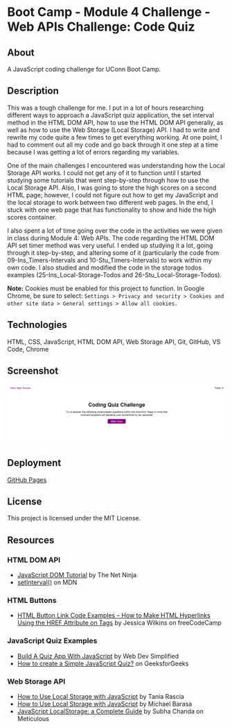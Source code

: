 # Boot Camp - Module 4 Challenge - Web APIs Challenge: Code Quiz

## About

A JavaScript coding challenge for UConn Boot Camp.

## Description

This was a tough challenge for me. I put in a lot of hours researching different ways to approach a JavaScript quiz application, the set interval method in the HTML DOM API, how to use the HTML DOM API generally, as well as how to use the Web Storage (Local Storage) API. I had to write and rewrite my code quite a few times to get everything working. At one point, I had to comment out all my code and go back through it one step at a time because I was getting a lot of errors regarding my variables.

One of the main challenges I encountered was understanding how the Local Storage API works. I could not get any of it to function until I started studying some tutorials that went step-by-step through how to use the Local Storage API. Also, I was going to store the high scores on a second HTML page; however, I could not figure out how to get my JavaScript and the local storage to work between two different web pages. In the end, I stuck with one web page that has functionality to show and hide the high scores container.

I also spent a lot of time going over the code in the activities we were given in class during Module 4: Web APIs. The code regarding the HTML DOM API set timer method was very useful. I ended up studying it a lot, going through it step-by-step, and altering some of it (particularly the code from 09-Ins_Timers-Intervals and 10-Stu_Timers-Intervals) to work within my own code. I also studied and modified the code in the storage todos examples (25-Ins_Local-Storage-Todos and 26-Stu_Local-Storage-Todos).

**Note:** Cookies must be enabled for this project to function. In Google Chrome, be sure to select: `Settings > Privacy and security > Cookies and other site data > General settings > Allow all cookies.`

## Technologies

HTML, CSS, JavaScript, HTML DOM API, Web Storage API, Git, GitHub, VS Code, Chrome

## Screenshot

![README Screenshot](resources/images/readme-screenshot.jpg)

## Deployment

[GitHub Pages](https://kkarrwrites.github.io/boot-camp-module-04-challenge-code-quiz/)

## License

This project is licensed under the MIT License.

## Resources

### HTML DOM API

- [JavaScript DOM Tutorial](https://www.youtube.com/playlist?list=PL4cUxeGkcC9gfoKa5la9dsdCNpuey2s-V) by The Net Ninja
- [setInterval()](https://developer.mozilla.org/en-US/docs/Web/API/setInterval) on MDN

### HTML Buttons

- [HTML Button Link Code Examples – How to Make HTML Hyperlinks Using the HREF Attribute on Tags](https://www.freecodecamp.org/news/html-button-link-code-examples-how-to-make-html-hyperlinks-using-the-href-attribute-on-tags/) by Jessica Wilkins on freeCodeCamp

### JavaScript Quiz Examples

- [Build A Quiz App With JavaScript](https://youtu.be/riDzcEQbX6k) by Web Dev Simplified
- [How to create a Simple JavaScript Quiz?](https://www.geeksforgeeks.org/how-to-create-a-simple-javascript-quiz/) on GeeksforGeeks

### Web Storage API

- [How to Use Local Storage with JavaScript](https://www.taniarascia.com/how-to-use-local-storage-with-javascript/) by Tania Rascia
- [How to Use Local Storage with JavaScript](https://www.section.io/engineering-education/how-to-use-localstorage-with-javascript/) by Michael Barasa
- [JavaScript LocalStorage: a Complete Guide](https://meticulous.ai/blog/localstorage-complete-guide/) by Subha Chanda on Meticulous

